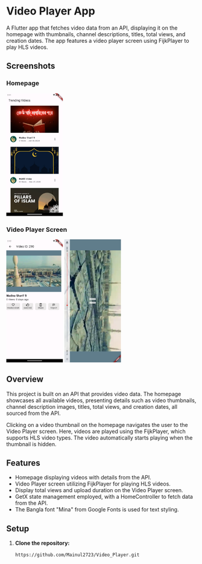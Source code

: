 # Video Player App

A Flutter app that fetches video data from an API, displaying it on the homepage with thumbnails, channel descriptions, titles, total views, and creation dates. The app features a video player screen using FijkPlayer to play HLS videos.

## Screenshots

### Homepage
<img src="/home.png" alt="Screenshot 1" width="150"/>


### Video Player Screen

<img src="/video.png" alt="Screenshot 1" width="150"/>
<img src="/videoplayer.png" alt="Screenshot 1" width="150"/>

## Overview

This project is built on an API that provides video data. The homepage showcases all available videos, presenting details such as video thumbnails, channel description images, titles, total views, and creation dates, all sourced from the API.

Clicking on a video thumbnail on the homepage navigates the user to the Video Player screen. Here, videos are played using the FijkPlayer, which supports HLS video types. The video automatically starts playing when the thumbnail is hidden.

## Features

- Homepage displaying videos with details from the API.
- Video Player screen utilizing FijkPlayer for playing HLS videos.
- Display total views and upload duration on the Video Player screen.
- GetX state management employed, with a HomeController to fetch data from the API.
- The Bangla font "Mina" from Google Fonts is used for text styling.

## Setup

1. **Clone the repository:**

   ```bash
   https://github.com/Mainul2723/Video_Player.git
